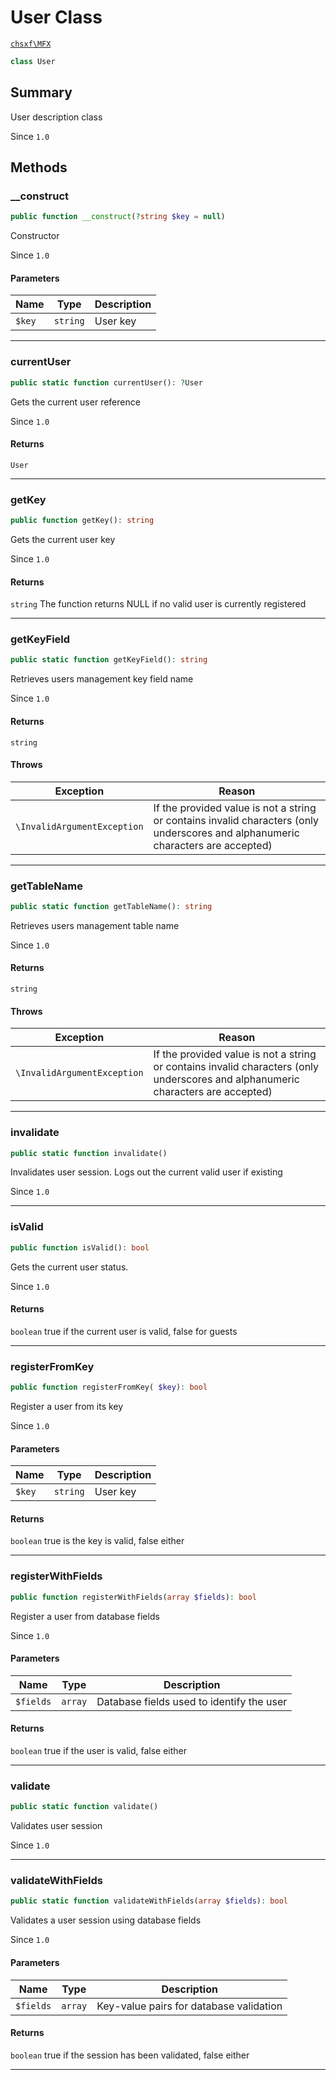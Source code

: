 # User Class

[`chsxf\MFX`](API-Namespace-chsxf_MFX)

```php
class User
```

## Summary

User description class

Since `1.0`

## Methods

### __construct

```php
public function __construct(?string $key = null)
```

Constructor

Since `1.0`

#### Parameters

| Name   | Type     | Description |
| ------ | -------- | ----------- |
| `$key` | `string` | User key    |

---

### currentUser

```php
public static function currentUser(): ?User
```

Gets the current user reference

Since `1.0`

#### Returns

`User` 

---

### getKey

```php
public function getKey(): string
```

Gets the current user key

Since `1.0`

#### Returns

`string` The function returns NULL if no valid user is currently registered

---

### getKeyField

```php
public static function getKeyField(): string
```

Retrieves users management key field name

Since `1.0`

#### Returns

`string` 

#### Throws

| Exception                   | Reason                                                                                                                           |
| --------------------------- | -------------------------------------------------------------------------------------------------------------------------------- |
| `\InvalidArgumentException` | If the provided value is not a string or contains invalid characters (only underscores and alphanumeric characters are accepted) |

---

### getTableName

```php
public static function getTableName(): string
```

Retrieves users management table name

Since `1.0`

#### Returns

`string` 

#### Throws

| Exception                   | Reason                                                                                                                           |
| --------------------------- | -------------------------------------------------------------------------------------------------------------------------------- |
| `\InvalidArgumentException` | If the provided value is not a string or contains invalid characters (only underscores and alphanumeric characters are accepted) |

---

### invalidate

```php
public static function invalidate()
```

Invalidates user session.
Logs out the current valid user if existing

Since `1.0`

---

### isValid

```php
public function isValid(): bool
```

Gets the current user status.

Since `1.0`

#### Returns

`boolean` true if the current user is valid, false for guests

---

### registerFromKey

```php
public function registerFromKey( $key): bool
```

Register a user from its key

Since `1.0`

#### Parameters

| Name   | Type     | Description |
| ------ | -------- | ----------- |
| `$key` | `string` | User key    |

#### Returns

`boolean` true is the key is valid, false either

---

### registerWithFields

```php
public function registerWithFields(array $fields): bool
```

Register a user from database fields

Since `1.0`

#### Parameters

| Name      | Type    | Description                               |
| --------- | ------- | ----------------------------------------- |
| `$fields` | `array` | Database fields used to identify the user |

#### Returns

`boolean` true if the user is valid, false either

---

### validate

```php
public static function validate()
```

Validates user session

Since `1.0`

---

### validateWithFields

```php
public static function validateWithFields(array $fields): bool
```

Validates a user session using database fields

Since `1.0`

#### Parameters

| Name      | Type    | Description                             |
| --------- | ------- | --------------------------------------- |
| `$fields` | `array` | Key-value pairs for database validation |

#### Returns

`boolean` true if the session has been validated, false either

---

